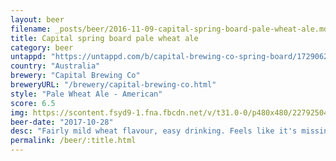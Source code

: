 ```yaml
---
layout: beer
filename: _posts/beer/2016-11-09-capital-spring-board-pale-wheat-ale.md
title: Capital spring board pale wheat ale
category: beer
untappd: "https://untappd.com/b/capital-brewing-co-spring-board/1729062"
country: "Australia"
brewery: "Capital Brewing Co"
breweryURL: "/brewery/capital-brewing-co.html"
style: "Pale Wheat Ale - American"
score: 6.5
img: https://scontent.fsyd9-1.fna.fbcdn.net/v/t31.0-0/p480x480/22792504_10155717531588745_6946562036089649335_o.jpg?_nc_cat=111&_nc_sid=e007fa&_nc_ohc=deWi42r0eV0AX_nqV4p&_nc_ht=scontent.fsyd9-1.fna&tp=6&oh=3ffdb806efab9dbe5adff833de03c500&oe=5F96173D
beer-date: "2017-10-28"
desc: "Fairly mild wheat flavour, easy drinking. Feels like it's missing something"
permalink: /beer/:title.html
---
```

